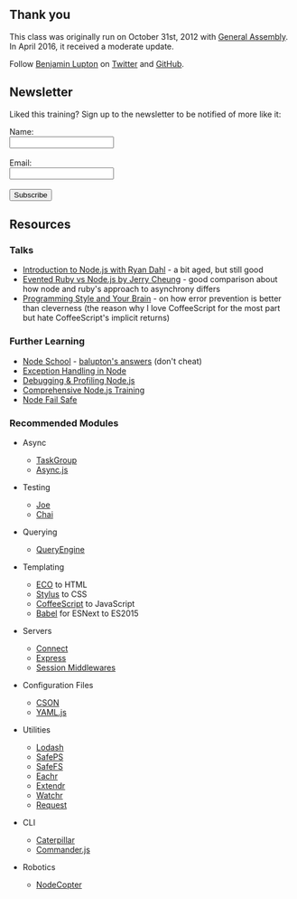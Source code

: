 ## Thank you

This class was originally run on October 31st, 2012 with [General Assembly](http://generalassemb.ly/). In April 2016, it received a moderate update.

Follow [Benjamin Lupton](http://balupton.com) on [Twitter](http://twitter.com/balupton) and [GitHub](https://github.com/balupton).


## Newsletter

Liked this training? Sign up to the newsletter to be notified of more like it:

<form action="http://bevry.createsend.com/t/r/s/jrikei/" method="post" id="subForm">
	<label for="name">Name:</label><br />
	<input type="text" name="cm-name" id="name" /><br /><br/>
	<label for="jrikei-jrikei">Email:</label><br/>
	<input type="text" name="cm-jrikei-jrikei" id="jrikei-jrikei" /><br /><br/>
	<input type="submit" value="Subscribe" class="btn" />
</form>


## Resources

### Talks

- [Introduction to Node.js with Ryan Dahl](http://www.youtube.com/watch?v=jo_B4LTHi3I) - a bit aged, but still good
- [Evented Ruby vs Node.js by Jerry Cheung](http://www.youtube.com/watch?v=jo_B4LTHi3I) - good comparison about how node and ruby's approach to asynchrony differs
- [Programming Style and Your Brain](http://www.youtube.com/watch?v=prAwkQt3ARg) - on how error prevention is better than cleverness (the reason why I love CoffeeScript for the most part but hate CoffeeScript's implicit returns)

### Further Learning

- [Node School](http://nodeschool.io) - [balupton's answers](https://github.com/balupton/nodeschools) (don't cheat)
- [Exception Handling in Node](http://stackoverflow.com/a/7313005/130638)
- [Debugging & Profiling Node.js](http://stackoverflow.com/a/16512303/130638)
- [Comprehensive Node.js Training](https://gist.github.com/balupton/8d5dda4cd1c72490cdc354e00d528a9e)
- [Node Fail Safe](https://github.com/bevry/nodefailsafe)

### Recommended Modules

- Async
	- [TaskGroup](https://github.com/bevry/taskgroup)
	- [Async.js](https://github.com/caolan/async)

- Testing
	- [Joe](https://github.com/bevry/joe)
	- [Chai](http://chaijs.com/)

- Querying
	- [QueryEngine](https://github.com/bevry/query-engine/)

- Templating
	- [ECO](https://github.com/sstephenson/eco) to HTML
	- [Stylus](http://learnboost.github.com/stylus/) to CSS
	- [CoffeeScript](http://coffeescript.org/) to JavaScript
	- [Babel](https://babeljs.io) for ESNext to ES2015

- Servers
	- [Connect](http://www.senchalabs.org/connect/)
	- [Express](http://expressjs.com)
	- [Session Middlewares](http://stackoverflow.com/a/13049549/130638)

- Configuration Files
	- [CSON](https://github.com/bevry/cson)
	- [YAML.js](https://github.com/jeremyfa/yaml.js)

- Utilities
	- [Lodash](https://lodash.com)
	- [SafePS](https://github.com/bevry/safeps)
	- [SafeFS](https://github.com/bevry/safefs)
	- [Eachr](https://github.com/bevry/eachr)
	- [Extendr](https://github.com/bevry/extendr)
	- [Watchr](https://github.com/bevry/watchr)
	- [Request](https://github.com/mikeal/request)

- CLI
	- [Caterpillar](https://github.com/bevry/caterpillar)
	- [Commander.js](https://github.com/visionmedia/commander.js/)

- Robotics
	- [NodeCopter](http://nodecopter.com/)
